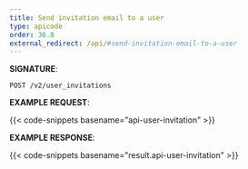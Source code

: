 ```yaml
---
title: Send invitation email to a user
type: apicode
order: 36.8
external_redirect: /api/#send-invitation-email-to-a-user
---
```


**SIGNATURE**:

`POST /v2/user_invitations`

**EXAMPLE REQUEST**:

{{< code-snippets basename="api-user-invitation" >}}

**EXAMPLE RESPONSE**:

{{< code-snippets basename="result.api-user-invitation" >}}
